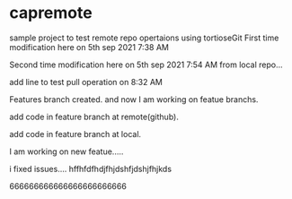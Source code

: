 # capremote
sample project to test remote repo opertaions using tortioseGit
First time modification here on 5th sep 2021 7:38 AM

Second time modification here on 5th sep 2021 7:54 AM from local repo...


add line to test pull operation on 8:32 AM


Features branch created. and now I am working on featue branchs.

add code in feature branch at remote(github).

add code in feature branch at local.


I am working on new featue.....  

i fixed issues....
hffhfdfhdjfhjdshfjdshjfhjkds

666666666666666666666666


